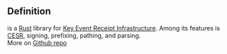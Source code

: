 ## Definition
is a [Rust](rust.md) library for [Key Event Receipt Infrastructure](key-event-receipt-infrastructure.md). Among its features
 is [CESR](cesr.md), signing, prefixing, pathing, and parsing.\
More on [Github repo](https://github.com/WebOfTrust/keride)